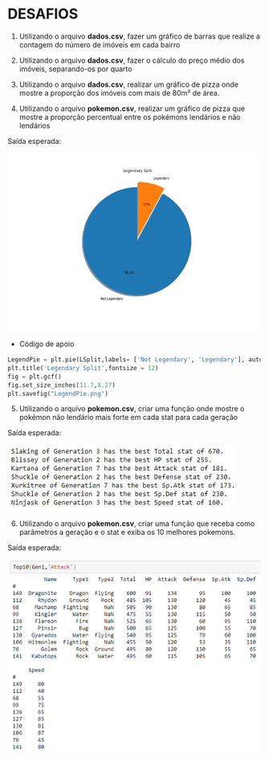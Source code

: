 # DESAFIOS

1. Utilizando o arquivo **dados.csv**, fazer um gráfico de barras que realize a contagem do número de imóveis em cada bairro

2. Utilizando o arquivo **dados.csv**, fazer o cálculo do preço médio dos imóveis, separando-os por quarto

3. Utilizando o arquivo **dados.csv**, realizar um gráfico de pizza onde mostre a proporção dos imóveis com mais de 80m² de área.

4. Utilizando o arquivo **pokemon.csv**, realizar um gráfico de pizza que mostre a proporção percentual entre os pokémons lendários e não lendários

Saída esperada:

![Graphic](pokepizza.png)

* Código de apoio

```python
LegendPie = plt.pie(LSplit,labels= ['Not Legendary', 'Legendary'], autopct ='%1.1f%%', shadow = True, startangle = 90,explode=(0, 0.1))
plt.title('Legendary Split',fontsize = 12)
fig = plt.gcf()
fig.set_size_inches(11.7,8.27)
plt.savefig("LegendPie.png")
```

5. Utilizando o arquivo **pokemon.csv**, criar uma função onde mostre o pokémon não lendário mais forte em cada stat para cada geração

Saída esperada:

![Output](power.jpg)

6. Utilizando o arquivo **pokemon.csv**, criar uma função que receba como parâmetros a geração e o stat e exiba os 10 melhores pokemons.

Saída esperada:

![Output](top10.png)
